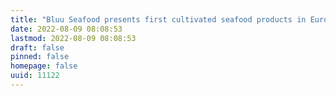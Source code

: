 ```yaml
---
title: "Bluu Seafood presents first cultivated seafood products in Europe – ready to enter regulatory approval process in Asia, the U.S., the UK, and the EU"
date: 2022-08-09 08:08:53
lastmod: 2022-08-09 08:08:53
draft: false
pinned: false
homepage: false
uuid: 11122
---
```

